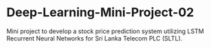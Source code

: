 # Deep-Learning-Mini-Project-02
Mini project to develop a stock price prediction system utilizing LSTM Recurrent  Neural Networks for Sri Lanka Telecom PLC (SLTL).

